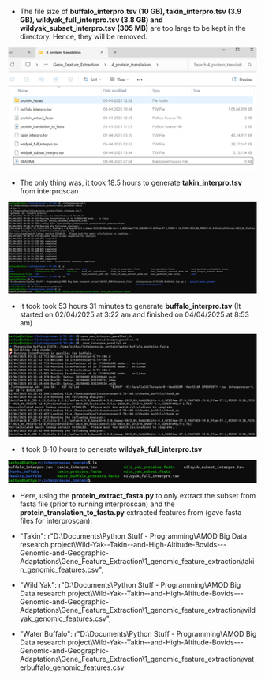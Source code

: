 
* The file size of **buffalo_interpro.tsv (10 GB), takin_interpro.tsv (3.9 GB), wildyak_full_interpro.tsv (3.8 GB) and wildyak_subset_interpro.tsv (305 MB)** are too large to be kept in the directory. Hence, they will be removed. 

![alt text](image.png)

* The only thing was, it took 18.5 hours to generate **takin_interpro.tsv** from interproscan

 ![alt text](image-1.png)

* It took took 53 hours 31 minutes to generate **buffalo_interpro.tsv** (It started on 02/04/2025 at 3:22 am and finished on 04/04/2025 at 8:53 am) 

![alt text](image-2.png)

* It took 8-10 hours to generate **wildyak_full_interpro.tsv**

![alt text](image-3.png)

* Here, using the **protein_extract_fasta.py** to only extract the subset from fasta file (prior to running interproscan) and the **protein_translation_to_fasta.py** extracted features from (gave fasta files for interproscan):

* "Takin": r"D:\Documents\Python Stuff - Programming\AMOD Big Data research project\Wild-Yak--Takin--and-High-Altitude-Bovids---Genomic-and-Geographic-Adaptations\Gene_Feature_Extraction\1_genomic_feature_extraction\takin_genomic_features.csv",


* "Wild Yak": r"D:\Documents\Python Stuff - Programming\AMOD Big Data research project\Wild-Yak--Takin--and-High-Altitude-Bovids---Genomic-and-Geographic-Adaptations\Gene_Feature_Extraction\1_genomic_feature_extraction\wildyak_genomic_features.csv",


* "Water Buffalo": r"D:\Documents\Python Stuff - Programming\AMOD Big Data research project\Wild-Yak--Takin--and-High-Altitude-Bovids---Genomic-and-Geographic-Adaptations\Gene_Feature_Extraction\1_genomic_feature_extraction\waterbuffalo_genomic_features.csv


